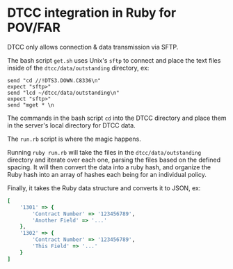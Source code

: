 # DTCC integration in Ruby for POV/FAR

DTCC only allows connection & data transmission via SFTP.

The bash script `get.sh` uses Unix's `sftp` to connect and place the text files inside of the `dtcc/data/outstanding` directory, ex:

```
send "cd //!DTS3.DOWN.C8336\n"
expect "sftp>"
send "lcd ~/dtcc/data/outstanding\n"
expect "sftp>"
send "mget * \n
```

The commands in the bash script `cd` into the DTCC directory and place them in the server's local directory for DTCC data.

The `run.rb` script is where the magic happens.

Running `ruby run.rb` will take the files in the `dtcc/data/outstanding` directory and iterate over each one, parsing the files based on the defined spacing.  It will then convert the data into a ruby hash, and organize the Ruby hash into an array of hashes each being for an individual policy.

Finally, it takes the Ruby data structure and converts it to JSON, ex:

```ruby
[
	'1301' => {
    	'Contract Number' => '123456789',
        'Another Field' => '...'
    },
    '1302' => {
    	'Contract Number' => '123456789',
        'This Field' => '...'
    }
]
````
